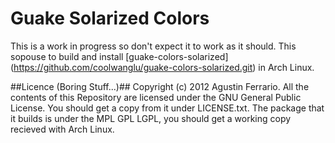 # Guake Solarized Colors #
This is a work in progress so don't expect it to work as it should. This sopouse to build and install [guake-colors-solarized] (https://github.com/coolwanglu/guake-colors-solarized.git) in Arch Linux.

##Licence (Boring Stuff...)##
Copyright (c) 2012 Agustin Ferrario. </n>
All the contents of this Repository are licensed under the GNU General Public License. You should get a copy from it under LICENSE.txt.
The package that it builds is under the MPL GPL LGPL, you should get a working copy recieved with Arch Linux.
